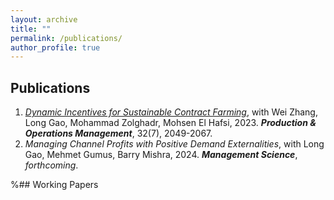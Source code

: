```yaml
---
layout: archive
title: ""
permalink: /publications/
author_profile: true
---
```


## Publications
1. [*Dynamic Incentives for Sustainable Contract Farming*](https://onlinelibrary.wiley.com/doi/abs/10.1111/poms.13956), with Wei Zhang, Long Gao, Mohammad Zolghadr, Mohsen El Hafsi, 2023. ***Production & Operations Management***, 32(7), 2049-2067.
2. *Managing Channel Profits with Positive Demand Externalities*, with Long Gao, Mehmet Gumus, Barry Mishra, 2024. ***Management Science***, *forthcoming*.

%## Working Papers

